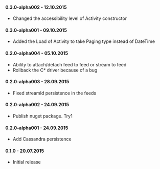 #### 0.3.0-alpha002 - 12.10.2015
* Changed the accessibility level of Activity constructor

#### 0.3.0-alpha001 - 09.10.2015
* Added  the Load of Activity to take Paging type instead of DateTime

#### 0.2.0-alpha004 - 05.10.2015
* Ability to attach/detach feed to feed or stream to feed
* Rollback the C* driver because of a bug

#### 0.2.0-alpha003 - 28.09.2015
* Fixed streamId persistence in the feeds

#### 0.2.0-alpha002 - 24.09.2015
* Publish nuget package. Try1

#### 0.2.0-alpha001 - 24.09.2015
* Add Cassandra persistence

#### 0.1.0 - 20.07.2015
* Initial release
